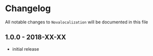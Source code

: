 # Changelog

All notable changes to `Novalocalization` will be documented in this file

## 1.0.0 - 2018-XX-XX

- initial release
